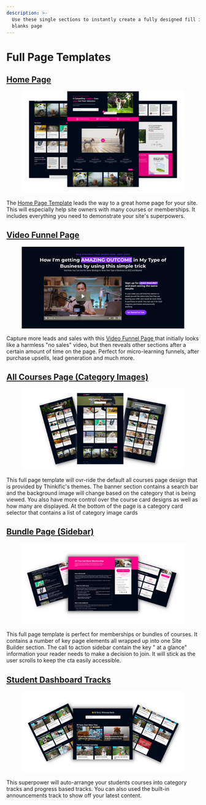 ```yaml
---
description: >-
  Use these single sections to instantly create a fully designed fill in the
  blanks page
---
```


# Full Page Templates

## [Home Page](home-page-template.md)

<figure><img src="../../../.gitbook/assets/smartmockups_l87j04wz (2).png" alt=""><figcaption></figcaption></figure>

The [Home Page Template](home-page-template.md) leads the way to a great home page for your site. This will especially help site owners with many courses or memberships. It includes everything you need to demonstrate your site's superpowers.

## [Video Funnel Page](video-funnel-page.md)

<figure><img src="../../../.gitbook/assets/Screen Shot 2022-09-26 at 10.39.14 AM.png" alt=""><figcaption></figcaption></figure>

Capture more leads and sales with this [Video Funnel Page ](video-funnel-page.md)that initially looks like a harmless "no sales" video, but then reveals other sections after a certain amount of time on the page. Perfect for  micro-learning funnels, after purchase upsells, lead generation and much more.

## [All Courses Page (Category Images)](all-courses-page-category-images.md)

<figure><img src="../../../.gitbook/assets/SNAP Thumbnails - Lists.png" alt=""><figcaption></figcaption></figure>

This full page template will ovr-ride the default all courses page design that is provided by Thinkific's themes. The banner section contains a search bar and the background image will change based on the category that is being viewed. You also have more control over the course card designs as well as how many are displayed. At the bottom of the page is a category card selector that contains a list of category image cards

## [Bundle Page (Sidebar)](bundle-page-sidebar.md)

<figure><img src="../../../.gitbook/assets/SNAP Thumbnails - Lists (1).png" alt=""><figcaption></figcaption></figure>

This full page template is perfect for memberships or bundles of courses. It contains a number of key page elements all wrapped up into one Site Builder section. The call to action sidebar contain the key " at a glance" information your reader needs to make a decision to join. It will stick as the user scrolls to keep the cta easily accessible.

## [Student Dashboard Tracks](student-dashboard-tracks.md)

<figure><img src="../../../.gitbook/assets/SNAP Thumbnails - Lists (3).png" alt=""><figcaption></figcaption></figure>

This superpower will auto-arrange your students courses into category tracks and progress based tracks. You can also used the built-in announcements track to show off your latest content.
